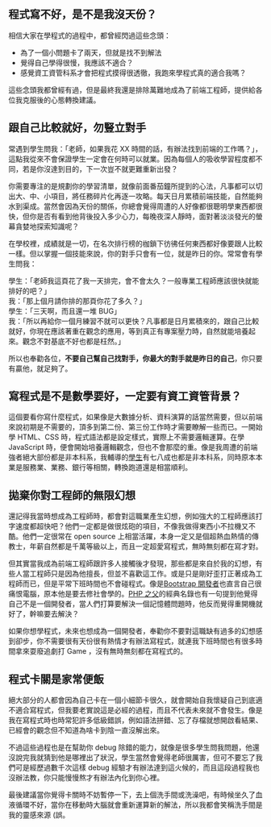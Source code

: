 ## 程式寫不好，是不是我沒天份？

相信大家在學程式的過程中，都曾經閃過這些念頭：

* 為了一個小問題卡了兩天，但就是找不到解法
* 覺得自己學得很慢，我應該不適合？
* 感覺資工資管科系才會把程式摸得很透徹，我跑來學程式真的適合我嗎？

這些念頭我都曾經有過，但是最終我還是排除萬難地成為了前端工程師，提供給各位我克服後的心態轉換建議。

## 跟自己比較就好，勿豎立對手

常遇到學生問我：「老師，如果我花 XX 時間的話，有辦法找到前端的工作嗎？」，這點我從來不會保證學生一定會在何時可以就業。因為每個人的吸收學習程度都不同，若是你沒達到目的，下一次豈不就更難重新出發？

你需要專注的是規劃你的學習清單，就像前面番茄鐘所提到的心法，凡事都可以切出大、中、小項目，將任務碎片化再逐一攻略。每天日月累積前端技能，自然能夠水到渠成。當然會因為天份的關係，你總會覺得周遭的人好像都很聰明學東西都很快，但你是否有看到他背後投入多少心力，每晚夜深人靜時，面對著淡淡發光的螢幕貪婪地探索知識呢？

在學校裡，成績就是一切，在名次排行榜的枷鎖下彷彿任何東西都好像要跟人比較一樣。但以掌握一個技能來說，你的對手只會有一位，就是昨日的你。常常會有學生問我：

學生：「老師我這頁花了我一天排完，會不會太久？一般專業工程師應該很快就能排好的吧？」  
我：「那上個月請你排的那頁你花了多久？」  
學生：「三天啊，而且還一堆 BUG」  
我：「所以再給你一個月練習不就可以更快？凡事都是日月累積來的，跟自己比較就好，你現在應該著重在觀念的應用，等到真正有專案壓力時，自然就能培養起來。觀念不對基底不好也都是枉然。」

所以也奉勸各位，**不要自己幫自己找對手，你最大的對手就是昨日的自己**，你只要有贏他，就足夠了。

## 寫程式是不是數學要好，一定要有資工資管背景？

這個要看你寫什麼程式，如果像是大數據分析、資料演算的話當然需要，但以前端來說初期是不需要的，頂多到第二份、第三份工作時才需要瞭解一些而已。一開始學 HTML、CSS 時，程式語法都是設定樣式，實際上不需要邏輯運算。在學 JavaScript 時，便會開始培養邏輯觀念，但也不會那麼的重。像是我周遭的前端強者絕大部份都是非本科系，我輔導的[學生](http://www.hexschool.com/tags/interview/)有七八成也都是非本科系，同時原本本業是服務業、業務、銀行等相關，轉換跑道還是相當順利。

## 拋棄你對工程師的無限幻想

還記得我當時想成為工程師時，都會對這職業產生幻想，例如強大的工程師應該打字速度都超快吧？他們一定都是做很炫砲的項目，不像我做得東西小不拉機又不酷。他們一定很常在 open source 上相當活躍，本身一定又是個超熱血熱情的傳教士，年薪自然都是千萬等級以上，而且一定超愛寫程式，無時無刻都在寫才對。

但其實當我成為前端工程師跟許多人接觸後才發現，那些都是來自於我的幻想，有些人當工程師只是因為他擅長，但並不喜歡這工作。或是只是剛好歪打正著成為工程師而已，但是平常下班時間也不會碰程式。像是[Bootstrap 開發者](https://medium.com/@verbagetruck/jacob-thornton-hates-computers-5c64f164ee07)也直言自己很痛恨電腦，原本他是要去修社會學的。[PHP 之父](https://en.wikiquote.org/wiki/Rasmus_Lerdorf)的經典名錄也有一句提到他覺得自己不是一個開發者，當人們打算要解決一個記憶體問題時，他反而覺得重開機就好了，幹嘛要去解決？

如果你想學程式，未來也想成為一個開發者，奉勸你不要對這職缺有過多的幻想感到卻步，你不需要很有天份很有熱情才有辦法寫程式，就連我下班時間也有很多時間拿來耍廢追劇打 Game ，沒有無時無刻都在寫程式的。

## 程式卡關是家常便飯

絕大部分的人都會因為自己卡在一個小細節卡很久，就會開始自我懷疑自己到底適不適合寫程式，但我要老實說這是必經的過程，而且不代表未來就不會發生。像是我在寫程式時也時常犯許多低級錯誤，例如語法拼錯、忘了存檔就想開啟看結果、已經會的觀念但不知道為啥卡到陰一直沒解出來。

不過這些過程也是在幫助你 debug 除錯的能力，就像是很多學生問我問題，他還沒說完我就猜到他是哪裡出了狀況，學生當然會覺得老師很厲害，但可不要忘了我們可是經歷過數千次這樣 debug 經驗才有辦法達到這火候的，而且這段過程我也沒辦法教，你只能慢慢熬才有辦法內化到你心裡。

最後建議當你覺得卡關時不妨暫停一下，去上個洗手間或洗澡吧，有時候坐久了血液循環不好，當你在移動時大腦就會重新運算新的解法，所以我都會笑稱洗手間是我的靈感來源 \(誤。



